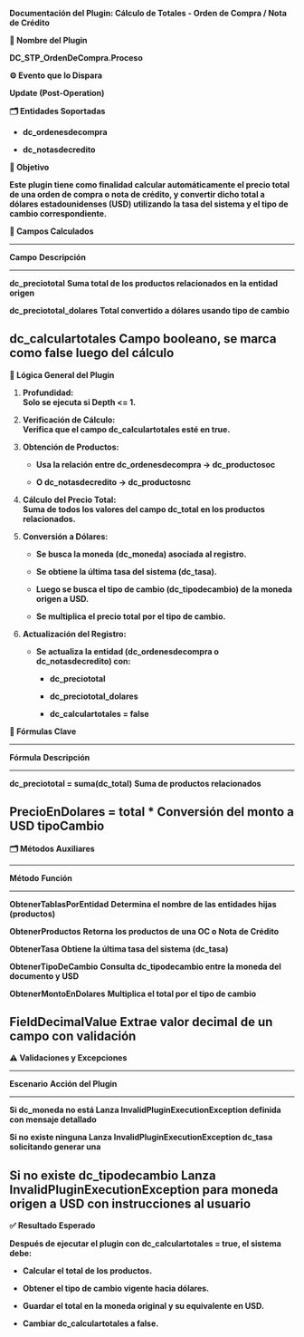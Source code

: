 **Documentación del Plugin: Cálculo de Totales - Orden de Compra / Nota
de Crédito**

**🧩 Nombre del Plugin**

**DC_STP_OrdenDeCompra.Proceso**

**⚙️ Evento que lo Dispara**

**Update (Post-Operation)**

**🗂️ Entidades Soportadas**

- **dc_ordenesdecompra**

- **dc_notasdecredito**

**🎯 Objetivo**

**Este plugin tiene como finalidad calcular automáticamente el precio
total de una orden de compra o nota de crédito, y convertir dicho total
a dólares estadounidenses (USD) utilizando la tasa del sistema y el tipo
de cambio correspondiente.**

**🧾 Campos Calculados**

  --------------------------------------------------------------------------------
  **Campo**                    **Descripción**
  ---------------------------- ---------------------------------------------------
  **dc_preciototal**           **Suma total de los productos relacionados en la
                               entidad origen**

  **dc_preciototal_dolares**   **Total convertido a dólares usando tipo de
                               cambio**

  **dc_calculartotales**       **Campo booleano, se marca como false luego del
                               cálculo**
  --------------------------------------------------------------------------------

**🔁 Lógica General del Plugin**

1.  **Profundidad:\
    Solo se ejecuta si Depth \<= 1.**

2.  **Verificación de Cálculo:\
    Verifica que el campo dc_calculartotales esté en true.**

3.  **Obtención de Productos:**

    - **Usa la relación entre dc_ordenesdecompra → dc_productosoc**

    - **O dc_notasdecredito → dc_productosnc**

4.  **Cálculo del Precio Total:\
    Suma de todos los valores del campo dc_total en los productos
    relacionados.**

5.  **Conversión a Dólares:**

    - **Se busca la moneda (dc_moneda) asociada al registro.**

    - **Se obtiene la última tasa del sistema (dc_tasa).**

    - **Luego se busca el tipo de cambio (dc_tipodecambio) de la moneda
      origen a USD.**

    - **Se multiplica el precio total por el tipo de cambio.**

6.  **Actualización del Registro:**

    - **Se actualiza la entidad (dc_ordenesdecompra o dc_notasdecredito)
      con:**

      - **dc_preciototal**

      - **dc_preciototal_dolares**

      - **dc_calculartotales = false**

**🧮 Fórmulas Clave**

  -----------------------------------------------------------------------
  **Fórmula**                           **Descripción**
  ------------------------------------- ---------------------------------
  **dc_preciototal = suma(dc_total)**   **Suma de productos
                                        relacionados**

  **PrecioEnDolares = total \*          **Conversión del monto a USD**
  tipoCambio**                          
  -----------------------------------------------------------------------

**🗂️ Métodos Auxiliares**

  -------------------------------------------------------------------------------
  **Método**                    **Función**
  ----------------------------- -------------------------------------------------
  **ObtenerTablasPorEntidad**   **Determina el nombre de las entidades hijas
                                (productos)**

  **ObtenerProductos**          **Retorna los productos de una OC o Nota de
                                Crédito**

  **ObtenerTasa**               **Obtiene la última tasa del sistema (dc_tasa)**

  **ObtenerTipoDeCambio**       **Consulta dc_tipodecambio entre la moneda del
                                documento y USD**

  **ObtenerMontoEnDolares**     **Multiplica el total por el tipo de cambio**

  **FieldDecimalValue**         **Extrae valor decimal de un campo con
                                validación**
  -------------------------------------------------------------------------------

**⚠️ Validaciones y Excepciones**

  -----------------------------------------------------------------------
  **Escenario**                  **Acción del Plugin**
  ------------------------------ ----------------------------------------
  **Si dc_moneda no está         **Lanza InvalidPluginExecutionException
  definida**                     con mensaje detallado**

  **Si no existe ninguna         **Lanza InvalidPluginExecutionException
  dc_tasa**                      solicitando generar una**

  **Si no existe dc_tipodecambio **Lanza InvalidPluginExecutionException
  para moneda origen a USD**     con instrucciones al usuario**
  -----------------------------------------------------------------------

**✅ Resultado Esperado**

**Después de ejecutar el plugin con dc_calculartotales = true, el
sistema debe:**

- **Calcular el total de los productos.**

- **Obtener el tipo de cambio vigente hacia dólares.**

- **Guardar el total en la moneda original y su equivalente en USD.**

- **Cambiar dc_calculartotales a false.**
